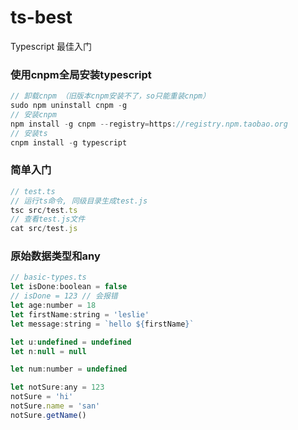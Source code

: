 # ts-best
Typescript 最佳入门

### 使用cnpm全局安装typescript
```javascript
// 卸载cnpm （旧版本cnpm安装不了，so只能重装cnpm）
sudo npm uninstall cnpm -g
// 安装cnpm
npm install -g cnpm --registry=https://registry.npm.taobao.org
// 安装ts
cnpm install -g typescript
```

### 简单入门
```javascript
// test.ts
// 运行ts命令, 同级目录生成test.js
tsc src/test.ts
// 查看test.js文件
cat src/test.js
```

### 原始数据类型和any
```javascript
// basic-types.ts
let isDone:boolean = false
// isDone = 123 // 会报错
let age:number = 18
let firstName:string = 'leslie'
let message:string = `hello ${firstName}`

let u:undefined = undefined
let n:null = null

let num:number = undefined

let notSure:any = 123
notSure = 'hi'
notSure.name = 'san'
notSure.getName()
```